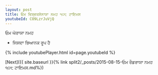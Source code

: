 ```yaml
---
layout: post
title: ਓਮ ਵਿਸ਼੍ਵਕਸੇਨਾਯਾ ਨਮਹ ੧੦੮ ਟਾਇਮਸ
youtubeId: CO9LzrJuVjQ
---
```

 
 
 ਓਮ ਘੋਰਾਯਾ ਨਮਹ  
 
 -  ਜਿਸਦਾ ਭਿਆਨਕ ਰੂਪ ਹੈ 
 
  
 
  
 
 
 
 
 
 


{% include youtubePlayer.html id=page.youtubeId %}
 
[Next]({{ site.baseurl }}{% link  split2/_posts/2015-08-15-ਓਮ ਰੌਡਰਾਯਾ ਨਮਹ ੧੦੮ ਟਾਇਮਸ.md%})
 
